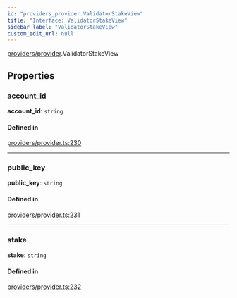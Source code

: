 ```yaml
---
id: "providers_provider.ValidatorStakeView"
title: "Interface: ValidatorStakeView"
sidebar_label: "ValidatorStakeView"
custom_edit_url: null
---
```


[providers/provider](../modules/providers_provider.md).ValidatorStakeView

## Properties

### account\_id

 **account\_id**: `string`

#### Defined in

[providers/provider.ts:230](https://github.com/maxhr/near--near-api-js/blob/57fed346/packages/near-api-js/src/providers/provider.ts#L230)

___

### public\_key

 **public\_key**: `string`

#### Defined in

[providers/provider.ts:231](https://github.com/maxhr/near--near-api-js/blob/57fed346/packages/near-api-js/src/providers/provider.ts#L231)

___

### stake

 **stake**: `string`

#### Defined in

[providers/provider.ts:232](https://github.com/maxhr/near--near-api-js/blob/57fed346/packages/near-api-js/src/providers/provider.ts#L232)

